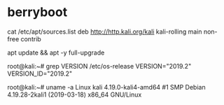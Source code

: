 # berryboot

cat /etc/apt/sources.list
deb http://http.kali.org/kali kali-rolling main non-free contrib

apt update && apt -y full-upgrade

root@kali:~# grep VERSION /etc/os-release
VERSION="2019.2"
VERSION_ID="2019.2"

root@kali:~# uname -a
Linux kali 4.19.0-kali4-amd64 #1 SMP Debian 4.19.28-2kali1 (2019-03-18) x86_64 GNU/Linux
